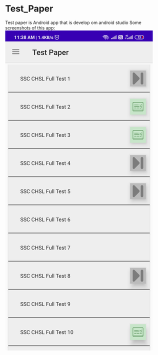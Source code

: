 # Test_Paper
Test paper is Android app that is develop om android studio
Some screenshots of this app: 
![Screenshot](Screenshot_2020-05-22-11-38-53-421_com.paper.testpaper.jpg)
